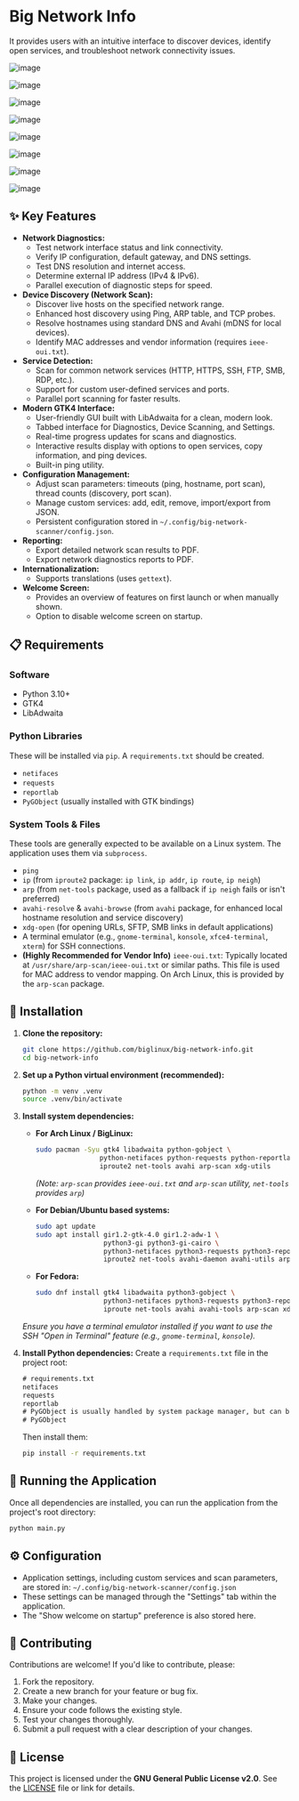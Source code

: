 # Big Network Info

It provides users with an intuitive interface to discover devices, identify open services, and troubleshoot network connectivity issues.

![image](https://github.com/user-attachments/assets/e9dda6ce-f1d8-4110-b4a1-6658e9221118)

![image](https://github.com/user-attachments/assets/f162907d-fdb5-4fce-ade2-1177dd9a8ac7)

![image](https://github.com/user-attachments/assets/9c607322-b8f9-49fe-be76-2a26349999a3)

![image](https://github.com/user-attachments/assets/f8ea0f40-c705-462d-a5be-104d99d0f738)

![image](https://github.com/user-attachments/assets/03fe3149-e6f9-4222-9dbc-64860d31dba4)

![image](https://github.com/user-attachments/assets/adb82edd-2e9c-4431-bba5-9261b0626487)

![image](https://github.com/user-attachments/assets/abd912f2-cd8e-4bc1-ae60-3a7a3d3378c0)

![image](https://github.com/user-attachments/assets/526d53f0-05a8-4fd7-b6c5-9434bc26b915)



## ✨ Key Features

*   **Network Diagnostics:**
    *   Test network interface status and link connectivity.
    *   Verify IP configuration, default gateway, and DNS settings.
    *   Test DNS resolution and internet access.
    *   Determine external IP address (IPv4 & IPv6).
    *   Parallel execution of diagnostic steps for speed.
*   **Device Discovery (Network Scan):**
    *   Discover live hosts on the specified network range.
    *   Enhanced host discovery using Ping, ARP table, and TCP probes.
    *   Resolve hostnames using standard DNS and Avahi (mDNS for local devices).
    *   Identify MAC addresses and vendor information (requires `ieee-oui.txt`).
*   **Service Detection:**
    *   Scan for common network services (HTTP, HTTPS, SSH, FTP, SMB, RDP, etc.).
    *   Support for custom user-defined services and ports.
    *   Parallel port scanning for faster results.
*   **Modern GTK4 Interface:**
    *   User-friendly GUI built with LibAdwaita for a clean, modern look.
    *   Tabbed interface for Diagnostics, Device Scanning, and Settings.
    *   Real-time progress updates for scans and diagnostics.
    *   Interactive results display with options to open services, copy information, and ping devices.
    *   Built-in ping utility.
*   **Configuration Management:**
    *   Adjust scan parameters: timeouts (ping, hostname, port scan), thread counts (discovery, port scan).
    *   Manage custom services: add, edit, remove, import/export from JSON.
    *   Persistent configuration stored in `~/.config/big-network-scanner/config.json`.
*   **Reporting:**
    *   Export detailed network scan results to PDF.
    *   Export network diagnostics reports to PDF.
*   **Internationalization:**
    *   Supports translations (uses `gettext`).
*   **Welcome Screen:**
    *   Provides an overview of features on first launch or when manually shown.
    *   Option to disable welcome screen on startup.

## 📋 Requirements

### Software
*   Python 3.10+
*   GTK4
*   LibAdwaita

### Python Libraries
These will be installed via `pip`. A `requirements.txt` should be created.
*   `netifaces`
*   `requests`
*   `reportlab`
*   `PyGObject` (usually installed with GTK bindings)

### System Tools & Files
These tools are generally expected to be available on a Linux system. The application uses them via `subprocess`.
*   `ping`
*   `ip` (from `iproute2` package: `ip link`, `ip addr`, `ip route`, `ip neigh`)
*   `arp` (from `net-tools` package, used as a fallback if `ip neigh` fails or isn't preferred)
*   `avahi-resolve` & `avahi-browse` (from `avahi` package, for enhanced local hostname resolution and service discovery)
*   `xdg-open` (for opening URLs, SFTP, SMB links in default applications)
*   A terminal emulator (e.g., `gnome-terminal`, `konsole`, `xfce4-terminal`, `xterm`) for SSH connections.
*   **(Highly Recommended for Vendor Info)** `ieee-oui.txt`: Typically located at `/usr/share/arp-scan/ieee-oui.txt` or similar paths. This file is used for MAC address to vendor mapping. On Arch Linux, this is provided by the `arp-scan` package.

## 🚀 Installation

1.  **Clone the repository:**
    ```bash
    git clone https://github.com/biglinux/big-network-info.git
    cd big-network-info
    ```

2.  **Set up a Python virtual environment (recommended):**
    ```bash
    python -m venv .venv
    source .venv/bin/activate
    ```

3.  **Install system dependencies:**

    *   **For Arch Linux / BigLinux:**
        ```bash
        sudo pacman -Syu gtk4 libadwaita python-gobject \
                        python-netifaces python-requests python-reportlab \
                        iproute2 net-tools avahi arp-scan xdg-utils
        ```
        *(Note: `arp-scan` provides `ieee-oui.txt` and `arp-scan` utility, `net-tools` provides `arp`)*

    *   **For Debian/Ubuntu based systems:**
        ```bash
        sudo apt update
        sudo apt install gir1.2-gtk-4.0 gir1.2-adw-1 \
                         python3-gi python3-gi-cairo \
                         python3-netifaces python3-requests python3-reportlab \
                         iproute2 net-tools avahi-daemon avahi-utils arp-scan xdg-utils
        ```

    *   **For Fedora:**
        ```bash
        sudo dnf install gtk4 libadwaita python3-gobject \
                         python3-netifaces python3-requests python3-reportlab \
                         iproute net-tools avahi avahi-tools arp-scan xdg-utils
        ```
    *Ensure you have a terminal emulator installed if you want to use the SSH "Open in Terminal" feature (e.g., `gnome-terminal`, `konsole`).*

4.  **Install Python dependencies:**
    Create a `requirements.txt` file in the project root:
    ```txt
    # requirements.txt
    netifaces
    requests
    reportlab
    # PyGObject is usually handled by system package manager, but can be listed if needed
    # PyGObject
    ```
    Then install them:
    ```bash
    pip install -r requirements.txt
    ```

    
## 🏃 Running the Application

Once all dependencies are installed, you can run the application from the project's root directory:

```bash
python main.py
```


## ⚙️ Configuration

*   Application settings, including custom services and scan parameters, are stored in:
    `~/.config/big-network-scanner/config.json`
*   These settings can be managed through the "Settings" tab within the application.
*   The "Show welcome on startup" preference is also stored here.


## 🤝 Contributing

Contributions are welcome! If you'd like to contribute, please:

1.  Fork the repository.
2.  Create a new branch for your feature or bug fix.
3.  Make your changes.
4.  Ensure your code follows the existing style.
5.  Test your changes thoroughly.
6.  Submit a pull request with a clear description of your changes.

## 📜 License

This project is licensed under the **GNU General Public License v2.0**. See the [LICENSE](https://www.gnu.org/licenses/old-licenses/gpl-2.0.en.html) file or link for details.
